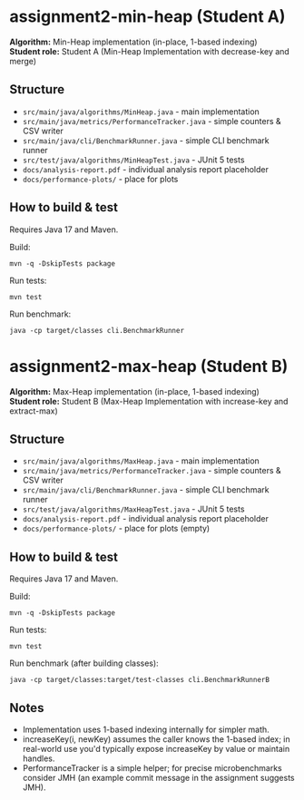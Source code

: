 # assignment2-min-heap (Student A)

**Algorithm:** Min-Heap implementation (in-place, 1-based indexing)  
**Student role:** Student A (Min-Heap Implementation with decrease-key and merge)

## Structure
- `src/main/java/algorithms/MinHeap.java` - main implementation
- `src/main/java/metrics/PerformanceTracker.java` - simple counters & CSV writer
- `src/main/java/cli/BenchmarkRunner.java` - simple CLI benchmark runner
- `src/test/java/algorithms/MinHeapTest.java` - JUnit 5 tests
- `docs/analysis-report.pdf` - individual analysis report placeholder
- `docs/performance-plots/` - place for plots

## How to build & test
Requires Java 17 and Maven.

Build:
```
mvn -q -DskipTests package
```

Run tests:
```
mvn test
```

Run benchmark:
```
java -cp target/classes cli.BenchmarkRunner
```


# assignment2-max-heap (Student B)

**Algorithm:** Max-Heap implementation (in-place, 1-based indexing)  
**Student role:** Student B (Max-Heap Implementation with increase-key and extract-max)

## Structure
- `src/main/java/algorithms/MaxHeap.java` - main implementation
- `src/main/java/metrics/PerformanceTracker.java` - simple counters & CSV writer
- `src/main/java/cli/BenchmarkRunner.java` - simple CLI benchmark runner
- `src/test/java/algorithms/MaxHeapTest.java` - JUnit 5 tests
- `docs/analysis-report.pdf` - individual analysis report placeholder
- `docs/performance-plots/` - place for plots (empty)

## How to build & test
Requires Java 17 and Maven.

Build:
```
mvn -q -DskipTests package
```

Run tests:
```
mvn test
```

Run benchmark (after building classes):
```
java -cp target/classes:target/test-classes cli.BenchmarkRunnerB
```

## Notes
- Implementation uses 1-based indexing internally for simpler math.
- increaseKey(i, newKey) assumes the caller knows the 1-based index; in real-world use you'd typically expose increaseKey by value or maintain handles.
- PerformanceTracker is a simple helper; for precise microbenchmarks consider JMH (an example commit message in the assignment suggests JMH).


